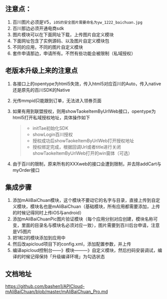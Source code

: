 ## 注意点：

1. 百川图片必须是V5，``iOS的安全图片需要命名为yw_1222_baichuan.jpg``
2. 百川那边必须开通电商sdk
3. 图片模块可以在下面网址下载，上传图片自定义模块
4. 下面网址包含了实例源码、以及图片自定义模块包
5. 不同的应用，不同的图片自定义模块
6. 套件申请那边，申请所有。不然有些功能会被限制（私域授权）

## 老版本升级上来的注意点

1. 各接口上的opentype为html5失效，传入html5对应百川的Auto，传入native还是原先的百川SDK的Native

2. 光传mmpid只能跟到订单，无法进入领券页面

3. 如果有用到联盟授权，则用showTaokeItemByUrlWeb接口，opentype为html5打开私域授权地址，具体操作如下

   > - initTae初始化SDK
   > - showLogin百川授权
   > - 授权成功后showTaokeItemByUrlWeb打开授权地址
   > - 授权绑定完成，根据回调Url或者title进行关闭showTaokeItemByUrlWeb打开的win窗体（可选）

4. 由于百川的限制，原来所有的XXXweb的接口会遭到限制，并去除addCart与myOrder接口

## 集成步骤

1. 添加mAliBaiChuan模块，这个模块不要动它的名字与目录，直接上传到自定义模块，模块名也是mAliBaiChuan（基础模块，所有应用都需要添加，上传的时候记得同时上传iOS与android）
2. 添加mAliBaiChuanPic图片验证模块（每个应用分别对应创建，模块名称可变，里面的目录名与模块名必须对应一致），图片需要到百川后台申请，注意是V5图片
3. 把1和2的模块添加到应用中
4. 然后改apicloud项目下的config.xml，添加配置参数，并上传
5. 编译apicloud控制台——》模块———》自定义模块，然后扫码安装调试，编译的时候记得保持「升级编译环境」为勾选状态  

## 文档地址

https://github.com/bashen1/APICloud-mAliBaiChuan/blob/master/mAliBaiChuan_Pro.md
